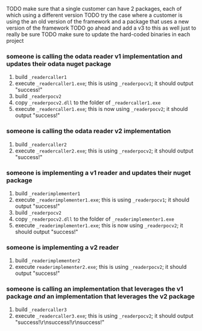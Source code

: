 

TODO make sure that a single customer can have 2 packages, each of which using a different version
TODO try the case where a customer is using the an old version of the framework and a package that uses a new version of the framework
TODO go ahead and add a v3 to this as well just to really be sure
TODO make sure to update the hard-coded binaries in each project




### someone is calling the odata reader v1 implementation and updates their odata nuget package

1. build `_readercaller1`
2. execute `_readercaller1.exe`; this is using `_readerpocv1`; it should output "success!"
3. build `_readerpocv2`
4. copy `_readerpocv2.dll` to the folder of `_readercaller1.exe`
5. execute `_readercaller1.exe`; this is now using `_readerpocv2`; it should output "success!"

### someone is calling the odata reader v2 implementation

1. build `_readercaller2`
2. execute `_readercaller2.exe`; this is using `_readerpocv2`; it should output "success!"

### someone is implementing a v1 reader and updates their nuget package

1. build `_readerimplementer1`
2. execute `_readerimplementer1.exe`; this is using `_readerpocv1`; it should output "success!"
3. build `_readerpocv2`
4. copy `_readerpocv2.dll` to the folder of `_readerimplementer1.exe`
5. execute `_readerimplementer1.exe`; this is now using `_readerpocv2`; it should output "success!"

### someone is implementing a v2 reader

1. build `_readerimplementer2`
2. execute `readerimplementer2.exe`; this is using `_readerpocv2`; it should output "success!"

### someone is calling an implementation that leverages the v1 package *and* an implementation that leverages the v2 package

1. build `_readercaller3`
2. execute `_readercaller3.exe`; this is using `_readerpocv2`; it should output "success!\r\nsuccess!\r\nsuccess!"

